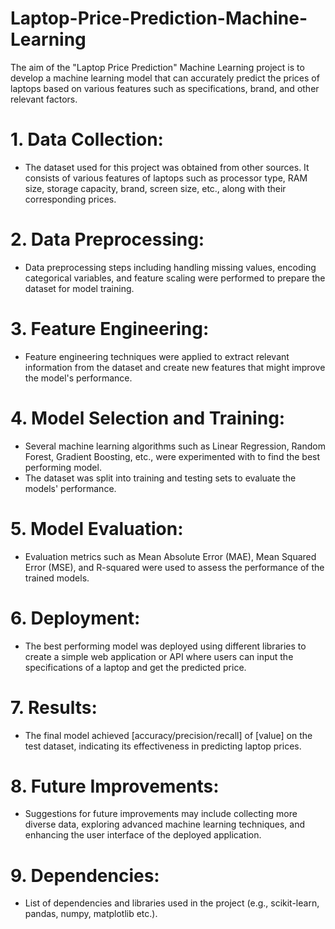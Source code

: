 # Laptop-Price-Prediction-Machine-Learning
The aim of the "Laptop Price Prediction" Machine Learning project is to develop a machine learning model that can accurately predict the prices of laptops based on various features such as specifications, brand, and other relevant factors.


 # 1. Data Collection:
   - The dataset used for this project was obtained from other sources. It consists of various features of laptops such as processor type, RAM size, storage capacity, brand, screen size, 
      etc., along with their corresponding prices.
   
 # 2. Data Preprocessing:
   - Data preprocessing steps including handling missing values, encoding categorical variables, and feature scaling were performed to prepare the dataset for model training.
    
 # 3. Feature Engineering:
   - Feature engineering techniques were applied to extract relevant information from the dataset and create new features that might improve the model's performance.
   
 # 4. Model Selection and Training:
   - Several machine learning algorithms such as Linear Regression, Random Forest, Gradient Boosting, etc., were experimented with to find the best performing model.
   - The dataset was split into training and testing sets to evaluate the models' performance.
   
 # 5. Model Evaluation:
   - Evaluation metrics such as Mean Absolute Error (MAE), Mean Squared Error (MSE), and R-squared were used to assess the performance of the trained models.
   
 # 6. Deployment:
   - The best performing model was deployed using different libraries to create a simple web application or API where users can input the specifications of a laptop and get the predicted price.
   
 # 7. Results:
   - The final model achieved [accuracy/precision/recall] of [value] on the test dataset, indicating its effectiveness in predicting laptop prices.
   
 # 8. Future Improvements:
   - Suggestions for future improvements may include collecting more diverse data, exploring advanced machine learning techniques, and enhancing the user interface of the deployed application.
   
 # 9. Dependencies:
   - List of dependencies and libraries used in the project (e.g., scikit-learn, pandas, numpy, matplotlib etc.).
   
